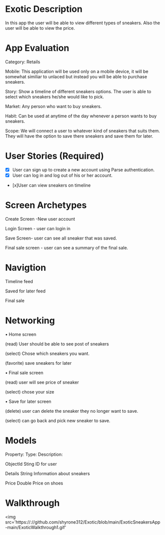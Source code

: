 # Exotic Description
In this app the user will be able to view different types of sneakers. Also the user will be able to view the price. 

# App Evaluation
Category: Retails

Mobile: This application will be used only on a mobile device, it will be somewhat similiar to unlaced but instead you will be able to purchase sneakers.

Story: Show a timeline of different sneakers options. The user is able to select which sneakers he/she would like to pick.

Market: Any person who want to buy sneakers.

Habit: Can be used at anytime of the day whenever a person wants to buy sneakers.

Scope: We will connect a user to whatever kind of sneakers that suits them. They will have the option to save there sneakers and save them for later.



# User Stories (Required)
- [x] User can sign up to create a new account using Parse authentication.
- [x] User can log in and log out of his or her account.
- [x]User can view sneakers on timeline

# Screen Archetypes
Create Screen -New user account


Login Screen - user can login in


Save Screen- user can see all sneaker that was saved.


Final sale screen - user can see a summary of the final sale.

# Navigtion 
Timeline feed

Saved for later feed

Final sale 




# Networking

•	Home screen

(read) User should be able to see post of sneakers

(select) Chose which sneakers you want.

(favorite) save sneakers for later

•	Final sale screen

(read) user will see price of sneaker

(select) chose your size

•	Save for later screen

(delete) user can delete the sneaker they no longer want to save.

(select) can go back and pick new sneaker to save.


# Models
Property:	            Type:	            Description:

ObjectId	            Sting	            ID for user

Details 	           String	            Information about sneakers

Price	               Double	              Price on shoes

# Walkthrough
<img src='https://://github.com/shyrone312/Exotic/blob/main/ExoticSneakersApp-main/ExoticWalkthrough1.gif'
